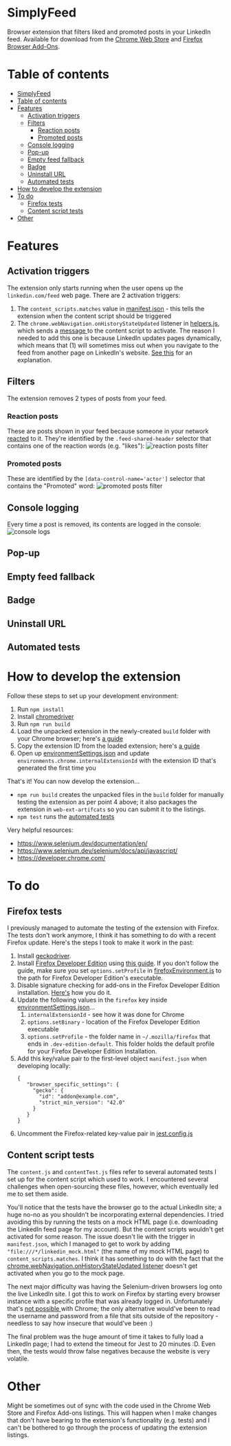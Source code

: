 # SimplyFeed

Browser extension that filters liked and promoted posts in your LinkedIn feed. Available for download from the [Chrome Web Store](https://chrome.google.com/webstore/detail/simplyfeed-linkedin-feed/hpjgkdecioodgjhhdoagefbbdlljkpic) and [Firefox Browser Add-Ons](https://addons.mozilla.org/en-GB/firefox/addon/simplyfeed-linkedin-filter/).

# Table of contents

- [SimplyFeed](#simplyfeed)
- [Table of contents](#table-of-contents)
- [Features](#features)
  - [Activation triggers](#activation-triggers)
  - [Filters](#filters)
    - [Reaction posts](#reaction-posts)
    - [Promoted posts](#promoted-posts)
  - [Console logging](#console-logging)
  - [Pop-up](#pop-up)
  - [Empty feed fallback](#empty-feed-fallback)
  - [Badge](#badge)
  - [Uninstall URL](#uninstall-url)
  - [Automated tests](#automated-tests)
- [How to develop the extension](#how-to-develop-the-extension)
- [To do](#to-do)
  - [Firefox tests](#firefox-tests)
  - [Content script tests](#content-script-tests)
- [Other](#other)

# Features

## Activation triggers

The extension only starts running when the user opens up the `linkedin.com/feed` web page. There are 2 activation triggers:

1. The `content_scripts.matches` value in [manifest.json](src/manifest.json) - this tells the extension when the content script should be triggered
2. The `chrome.webNavigation.onHistoryStateUpdated` listener in [helpers.js](src/pages/Background/modules/helpers.js), which sends a [message ](https://developer.chrome.com/docs/extensions/mv2/messaging/) to the content script to activate. The reason I needed to add this one is because LinkedIn updates pages dynamically, which means that (1) will sometimes miss out when you navigate to the feed from another page on LinkedIn's website. [See this](https://stackoverflow.com/questions/49665031/content-script-only-loading-on-reload-refresh) for an explanation.

## Filters

The extension removes 2 types of posts from your feed.

### Reaction posts

These are posts shown in your feed because someone in your network [reacted](https://www.linkedin.com/help/linkedin/answer/101466/use-linkedin-reactions?lang=en) to it. They're identified by the `.feed-shared-header` selector that contains one of the reaction words (e.g. "likes"): ![reaction posts filter](readme/reaction_posts_filter.png)

### Promoted posts

These are identified by the `[data-control-name='actor']` selector that contains the "Promoted" word: ![promoted posts filter](readme/promoted_posts_filter.png)

## Console logging

Every time a post is removed, its contents are logged in the console: ![console logs](readme/console_logs.jpg)

## Pop-up

## Empty feed fallback

## Badge

## Uninstall URL

## Automated tests

# How to develop the extension

Follow these steps to set up your development environment:

1. Run `npm install`
2. Install [chromedriver](https://chromedriver.chromium.org/)
3. Run `npm run build`
4. Load the unpacked extension in the newly-created `build` folder with your Chrome browser; here's [a guide](https://webkul.com/blog/how-to-install-the-unpacked-extension-in-chrome/)
5. Copy the extension ID from the loaded extension; here's [a guide](https://stackoverflow.com/questions/8946325/chrome-extension-id-how-to-find-it)
6. Open up [environmentSettings.json](/test/setup/environmentSettings.json) and update `environments.chrome.internalExtensionId` with the extension ID that's generated the first time you

That's it! You can now develop the extension...

- `npm run build` creates the unpacked files in the `build` folder for manually testing the extension as per point 4 above; it also packages the extension in `web-ext-artifcats` so you can submit it to the listings.
- `npm test` runs the [automated tests](#automated-tests)

Very helpful resources:

- https://www.selenium.dev/documentation/en/
- https://www.selenium.dev/selenium/docs/api/javascript/
- https://developer.chrome.com/

# To do

## Firefox tests

I previously managed to automate the testing of the extension with Firefox. The tests don't work anymore, I think it has something to do with a recent Firefox update. Here's the steps I took to make it work in the past:

1. Install [geckodriver](https://github.com/mozilla/geckodriver).
2. Install [Firefox Developer Edition](https://www.mozilla.org/en-US/firefox/developer/) using [this guide](https://medium.com/@js_debugger/how-to-install-firefox-developer-edition-on-ubuntu-1c7f5f2b6883). If you don't follow the guide, make sure you set `options.setProfile` in [firefoxEnvironment.js](test/setup/firefoxEnvironment.js) to the path for Firefox Developer Edition's executable.
3. Disable signature checking for add-ons in the Firefox Developer Edition installation. [Here's](https://stackoverflow.com/a/31952728) how you do it.
4. Update the following values in the `firefox` key inside [environmentSettings.json](test/setup/environmentSettings.json)...
   1. `internalExtensionId` - see how it was done for Chrome
   2. `options.setBinary` - location of the Firefox Developer Edition executable
   3. `options.setProfile` - the folder name in `~/.mozilla/firefox` that ends in `.dev-edition-default`. This folder holds the default profile for your Firefox Developer Edition Installation.
5. Add this key/value pair to the first-level object `manifest.json` when developing locally:
   ```
   {
      "browser_specific_settings": {
        "gecko": {
          "id": "addon@example.com",
          "strict_min_version": "42.0"
        }
      }
   }
   ```
6. Uncomment the Firefox-related key-value pair in [jest.config.js](jest.config.js)

## Content script tests

The `content.js` and `contentTest.js` files refer to several automated tests I set up for the content script which used to work. I encountered several challenges when open-sourcing these files, however, which eventually led me to set them aside.

You'll notice that the tests have the browser go to the actual LinkedIn site; a huge no-no as you shouldn't be incorporating external dependencies. I tried avoiding this by running the tests on a mock HTML page (i.e. downloading the LinkedIn feed page for my account). But the content scripts wouldn't get activated for some reason. The issue doesn't lie with the trigger in `manifest.json`, which I managed to get to work by adding `"file:///*/linkedin_mock.html"` (the name of my mock HTML page) to `content_scripts.matches`. I think it has something to do with the fact that the [chrome.webNavigation.onHistoryStateUpdated listener](#activation-triggers) doesn't get activated when you go to the mock page.

The next major difficulty was having the Selenium-driven browsers log onto the live LinkedIn site. I got this to work on Firefox by starting every browser instance with a specific profile that was already logged in. Unfortunately that's [not possible ](https://stackoverflow.com/a/34737733/7874516) with Chrome; the only alternative would've been to read the username and password from a file that sits outside of the repository - needless to say how insecure that would've been :)

The final problem was the huge amount of time it takes to fully load a LinkedIn page; I had to extend the timeout for Jest to 20 minutes :D. Even then, the tests would throw false negatives because the website is very volatile.

# Other

Might be sometimes out of sync with the code used in the Chrome Web Store and Firefox Add-ons listings. This will happen when I make changes that don't have bearing to the extension's functionality (e.g. tests) and I can't be bothered to go through the process of updating the extension listings.
